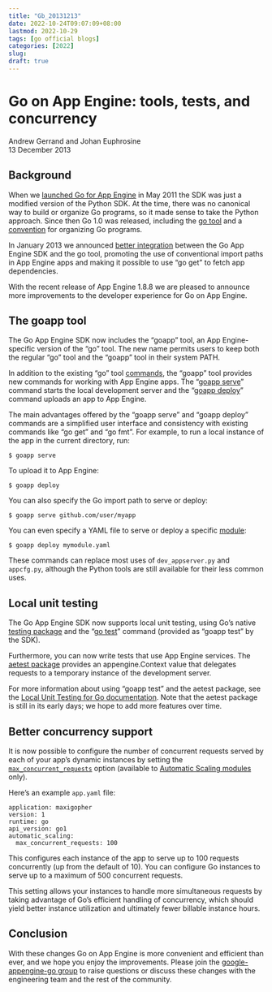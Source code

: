 ```yaml
---
title: "Gb_20131213"
date: 2022-10-24T09:07:09+08:00
lastmod: 2022-10-29
tags: [go official blogs]
categories: [2022]
slug:
draft: true
---
```


# Go on App Engine: tools, tests, and concurrency

Andrew Gerrand and Johan Euphrosine  
13 December 2013

## Background

When we [launched Go for App Engine](https://blog.golang.org/go-and-google-app-engine) in May 2011 the SDK was just a modified version of the Python SDK. At the time, there was no canonical way to build or organize Go programs, so it made sense to take the Python approach. Since then Go 1.0 was released, including the [go tool](https://go.dev/cmd/go/) and a [convention](https://go.dev/doc/code.html) for organizing Go programs.

In January 2013 we announced [better integration](https://blog.golang.org/the-app-engine-sdk-and-workspaces-gopath) between the Go App Engine SDK and the go tool, promoting the use of conventional import paths in App Engine apps and making it possible to use “go get” to fetch app dependencies.

With the recent release of App Engine 1.8.8 we are pleased to announce more improvements to the developer experience for Go on App Engine.

## The goapp tool

The Go App Engine SDK now includes the “goapp” tool, an App Engine-specific version of the “go” tool. The new name permits users to keep both the regular “go” tool and the “goapp” tool in their system PATH.

In addition to the existing “go” tool [commands](https://go.dev/cmd/go/), the “goapp” tool provides new commands for working with App Engine apps. The “[goapp serve](https://developers.google.com/appengine/docs/go/tools/devserver)” command starts the local development server and the “[goapp deploy](https://developers.google.com/appengine/docs/go/tools/uploadinganapp)” command uploads an app to App Engine.

The main advantages offered by the “goapp serve” and “goapp deploy” commands are a simplified user interface and consistency with existing commands like “go get” and “go fmt”. For example, to run a local instance of the app in the current directory, run:

```
$ goapp serve
```

To upload it to App Engine:

```
$ goapp deploy
```

You can also specify the Go import path to serve or deploy:

```
$ goapp serve github.com/user/myapp
```

You can even specify a YAML file to serve or deploy a specific [module](https://developers.google.com/appengine/docs/go/modules/):

```
$ goapp deploy mymodule.yaml
```

These commands can replace most uses of `dev_appserver.py` and `appcfg.py`, although the Python tools are still available for their less common uses.

## Local unit testing

The Go App Engine SDK now supports local unit testing, using Go’s native [testing package](https://developers.google.com/appengine/docs/go/tools/localunittesting) and the “[go test](https://go.dev/cmd/go/#hdr-Test_packages)” command (provided as “goapp test” by the SDK).

Furthermore, you can now write tests that use App Engine services. The [aetest package](https://developers.google.com/appengine/docs/go/tools/localunittesting#Go_Introducing_the_aetest_package) provides an appengine.Context value that delegates requests to a temporary instance of the development server.

For more information about using “goapp test” and the aetest package, see the [Local Unit Testing for Go documentation](https://developers.google.com/appengine/docs/go/tools/localunittesting). Note that the aetest package is still in its early days; we hope to add more features over time.

## Better concurrency support

It is now possible to configure the number of concurrent requests served by each of your app’s dynamic instances by setting the [`max_concurrent_requests`](https://developers.google.com/appengine/docs/go/modules/#max_concurrent_requests) option (available to [Automatic Scaling modules](https://developers.google.com/appengine/docs/go/modules/#automatic_scaling) only).

Here’s an example `app.yaml` file:

```
application: maxigopher
version: 1
runtime: go
api_version: go1
automatic_scaling:
  max_concurrent_requests: 100
```

This configures each instance of the app to serve up to 100 requests concurrently (up from the default of 10). You can configure Go instances to serve up to a maximum of 500 concurrent requests.

This setting allows your instances to handle more simultaneous requests by taking advantage of Go’s efficient handling of concurrency, which should yield better instance utilization and ultimately fewer billable instance hours.

## Conclusion

With these changes Go on App Engine is more convenient and efficient than ever, and we hope you enjoy the improvements. Please join the [google-appengine-go group](http://groups.google.com/group/google-appengine-go/) to raise questions or discuss these changes with the engineering team and the rest of the community.